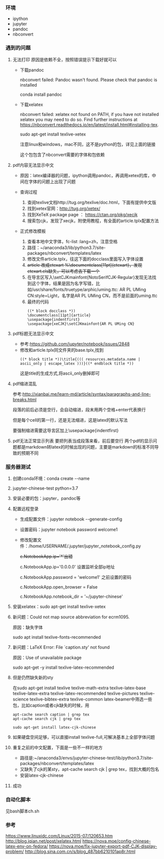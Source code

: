 ### 环境
* ipython
* jupyter
* pandoc
* nbconvert
### 遇到的问题
1. 无法打印
原因是依赖不全，按照错误提示下载好就可以
    * 下载pandoc

        nbconvert failed: Pandoc wasn't found. Please check that pandoc is installed

        conda install pandoc
    * 下载xelatex

        nbconvert failed: xelatex not found on PATH, if you have not installed xelatex you may need to do so. Find further instructions at https://nbconvert.readthedocs.io/en/latest/install.html#installing-tex.

        sudo apt-get install texlive-xetex

        注意linux和windows，mac不同，这不是python的包，详见上面的链接

        这个包包含了nbconvert需要的字体和包依赖

2. pdf内容无法显示中文

    * 原因：latex编译器的问题，ipython调用pandoc，再调用xetex的库，中间在字体的问题上出现了问题
    * 查询过程
        1. 查阅texlive文档http://tug.org/texlive/doc.html，下面有提供中文版
        2. 找到xetex官网：http://tug.org/xetex/
        3. 找到XeTeX package page ： https://ctan.org/pkg/xecjk
        4. 搜索包cjk，发现了xecjk，附使用教程，有全面的article.tplx配置方法

    * 正式修改模板
        1. 查看本地中文字体，fc-list :lang=zh，注意空格
        2. 路径：~/anaconda3/lib/python3.7/site-packages/nbconvert/templates/latex
        3. 修改文件article.tplx，往这下面的docclass里面写入字体设置
        4. ~~article 改成ctexart %\documentclass[11pt]{ctexart}，发现ctexart.cls缺失，可以考虑去下载一个~~
        5. 在导言区写入\setCJKmainfont{NotoSerifCJK-Regular}发现无法找到这个字体，结果是因为名字写错，比如/usr/share/fonts/truetype/arphic/uming.ttc: AR PL UMing CN:style=Light，名字是AR PL UMing CN，而不是前面的uming.ttc
        6. 最终的代码
            ```
            ((* block docclass *))
            \documentclass[11pt]{article}
            \usepackage{indentfirst}
            ​\usepackage{xeCJK}\setCJKmainfont{AR PL UMing CN}​
            ```

3. pdf标题无法显示中文
    * 参考:https://github.com/jupyter/notebook/issues/2848
    * 修改和article.tplx同文件夹的base.tplx,找到
        ```
        ((* block title *))\title{((( resources.metadata.name | ascii_only | escape_latex )))}((* endblock title *))
        ```
        这是title的生成方式,将ascii_only删掉即可

4. pdf缩进混乱

    参考:http://xianbai.me/learn-md/article/syntax/paragraphs-and-line-breaks.html

    段落的前后必须是空行，会自动缩进，段末用两个空格+enter代表换行

    但是每个cell的第一行，还是无法缩进，这是latex的默认写法
    
    要强制缩进需要这导言区加上\usepackage{indentfirst}

5. pdf无法正常显示列表
    要把列表当成段落来看，前后要空行
    两个pdf的显示问题都是markdown转latex的时候出现的问题，主要是markdown的标准不同导致的预期不同

### 服务器测试
1. 创建conda环境：conda create --name 
2. jupyter-chinese-test python=3.7
3. 安装必要的包：jupyter，pandoc等
4. 配置远程登录
    * 生成配置文件：jupyter notebook --generate-config
    * 设置密码：jupyter notebook password welcome1
    * 修改配置文件：/home/USERNAME/.jupyter/jupyter_notebook_config.py

        ~~c.NotebookApp.ip='*'出错~~

        c.NotebookApp.ip='0.0.0.0'     设置监听全部ip地址

        c.NotebookApp.password = 'welcome1' 之前设置的密码

        c.NotebookApp.open_browser = False

        c.NotebookApp.notebook_dir = '~/jupyter-chinese'
        
5. 安装xelatex：sudo apt-get install texlive-xetex

6. 新问题：Could not map source abbreviation for ecrm1095.

    原因：缺失字体

    sudo apt install texlive-fonts-recommended

7. 新问题：LaTeX Error: File `caption.sty' not found

    原因：Use of unavailable package

    sudo apt-get -y install texlive-latex-recommended

8. 但是仍然缺失新的sty

    在sudo apt-get install texlive texlive-math-extra texlive-latex-base texlive-latex-extra texlive-latex-recommended texlive-pictures texlive-science texlive-bibtex-extra texlive-common latex-beamer中筛选一些包，比如caption或者cjk缺失的时候，用
    ```shell
    apt-cache search caption | grep tex
    apt-cache search cjk | grep tex

    sudo apt-get install latex-cjk-chinese
    ```

9. 如果硬盘空间足够，可以直接install texlive-full,可解决基本上全部字体问题

10. 重复之前的中文配置，下面是一些不一样的地方

    * 路径是:~/anaconda3/envs/jupyter-chinese-test/lib/python3.7/site-packages/nbconvert/templates/latex
    * 又缺失了cjk的某sty，apt-cache search cjk | grep tex，找到大概的包名
    * 安装latex-cjk-chinese

11. 成功

### 自动化脚本

见bash脚本ch.sh

### 参考

https://www.linuxidc.com/Linux/2015-07/120653.htm
http://blog.jqian.net/post/xelatex.html
https://nova.moe/config-chinese-latex-env-on-fedora/
https://nova.moe/fix-jupyter-export-pdf-CJK-display-problem/
http://blog.sina.com.cn/s/blog_487bb6210101ap8r.html
